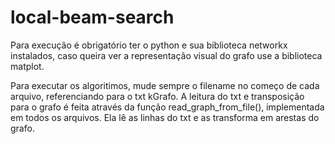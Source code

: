 # local-beam-search

Para execução é obrigatório ter o python e sua biblioteca networkx instalados, caso queira ver a representação visual do grafo use a biblioteca matplot.

Para executar os algoritimos, mude sempre o filename no começo de cada arquivo, referenciando para o txt kGrafo. A leitura do txt e transposição para o grafo é feita através da função read_graph_from_file(), implementada em todos os arquivos. Ela lê as linhas do txt e as transforma em arestas do grafo.

